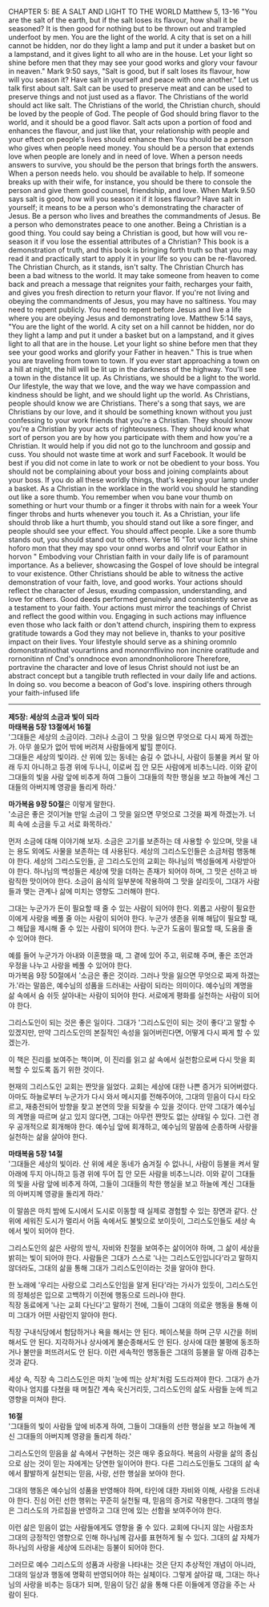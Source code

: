 CHAPTER 5: BE A SALT AND LIGHT TO THE WORLD
Matthew 5, 13-16 "You are the salt of the earth, but if the salt loses its flavour, how shall it be seasoned? It is then good for nothing but to be thrown out and trampled underfoot by men.
You are the light of the world. A city that is set on a hill cannot be hidden, nor do they light a lamp and put it under a basket but on a lampstand, and it gives light to all who are in the house. Let your light so shine before men that they may see your good works and
glory vour favour in neaven."
Mark 9:50 says, "Salt is good, but if salt loses its flavour, how will you season it? Have salt in yourself and peace with one another."
Let us talk first about salt. Salt can be used to preserve meat and can be used to preserve things and not just used as a flavor. The Christians of the world should act like salt. The Christians of the world, the Christian church, should be loved by the people of God. The people of God should bring flavor to the world, and it should be a good flavor. Salt acts upon a portion of food and enhances the flavour, and just like that, your relationship with people and your eftect on people's lives should enhance then You should be a person who gives when people need money. You should be a person that extends love when people are lonely and in need of love. When a person needs answers to survive, you should be the person that brings forth the answers. When a person needs helo. vou should be available to help.
If someone breaks up with their wife, for instance, you should be there to console the person and give them good counsel, friendship, and love. When Mark 9.50 says salt is good, how will you season it if it loses flavour? Have salt in yourself; it means to be a person who's demonstrating the character of Jesus. Be a person who lives and breathes the commandments of Jesus. Be a person who demonstrates peace to one another. Being a Christian is a good thing. You could say being a Christian is good, but how will vou re-season it if vou lose the essential attributes of a Christian?
This book is a demonstration of truth, and this book is bringing forth truth so that you may read it and practically start to apply it in your life so you can be re-flavored.
The Christian Church, as it stands, isn't salty. The Christian Church has been a bad witness to the world. It may take someone from heaven to come back and preach a message that reignites your faith, recharges your faith, and gives you fresh direction to return your flavor. If you're not living and obeying the commandments of Jesus, you may have no saltiness. You may need to repent publicly. You need to repent before Jesus and live a life where you are obeying Jesus and demonstrating love.
Matthew 5:14 says, "You are the light of the world. A city set on a hill cannot be hidden, nor do they light a lamp and put it under a basket but on a lampstand, and it gives light to all that are in the house. Let your light so shine before men that they see your good works and glorify your Father in heaven."
This is true when you are traveling from town to town. If you ever start approaching a town on a hill at night, the hill will be lit up in the darkness of the highway. You'll see a town in the distance lit up. As Christians, we should be a light to the world.
Our lifestyle, the way that we love, and the way we have compassion and kindness should be light, and we should light up the world. As Christians, people should know we are Christians.
There's a song that says, we are Christians by our love, and it should be something known without you just confessing to your work friends that you're a Christian.
They should know you're a Christian by your acts of righteousness. They should know what sort of person you are by how you participate with them and how you're a Christian. It would help if you did not go to the lunchroom and gossip and cuss. You should not waste time at work and surf Facebook. It would be best if you did not come in late to work or not be obedient to your boss. You should not be complaining about your boss and joining complaints about your boss. If you do all these worldly things, that's keeping your lamp under a basket.
As a Christian in the worklace in the world vou should he standing out like a sore thumb. You remember when vou bane vour thumb on something or hurt vour thumb or a finger it throbs with nain for a week Your finger throbs and hurts whenever you touch it.
As a Christian, your life should throb like a hurt thumb, you should stand out like a sore finger, and people should see your effect. You should affect people. Like a sore thumb stands out, you should stand out to others.
Verse 16 "Tot vour licht sn shine hoforo mon that they may spo vour onnd worbs and olnrif vour Eathor in horvon "
Embodving vour Christian faith in vour daily life is of paramount importance. As a believer, showcasing the Gospel of love should be integral to vour existence. Other Christians should be able to witness the active demonstration of vour faith, love, and good works.
Your actions should reflect the character of Jesus, exuding compassion, understanding, and love for others. Good deeds performed genuinely and consistently serve as a testament to your faith. Your actions must mirror the teachings of Christ and reflect
the good within vou.
Engaging in such actions may influence even those who lack faith or don't attend church, inspiring them to express gratitude towards a God they may not believe in, thanks to your positive impact on their lives. Your lifestyle should serve as a shining
oromnlo domonstratinothat vourartinns and monnornflivino non incnire oratitude and rornonitinn nf Cnd's onndnoce evon amondnonholiorore
Therefore, portravine the character and love of lesus Christ should not iust be an abstract concept but a tangible truth reflected in vour daily life and actions. In doing so. vou become a beacon of God's love. inspiring others through your faith-infused life

---

**제5장: 세상의 소금과 빛이 되라**  
**마태복음 5장 13절에서 16절**  
'그대들은 세상의 소금이라. 그러나 소금이 그 맛을 잃으면 무엇으로 다시 짜게 하겠는가. 아무 쓸모가 없어 밖에 버려져 사람들에게 밟힐 뿐이다.  
그대들은 세상의 빛이라. 산 위에 있는 동네는 숨길 수 없나니, 사람이 등불을 켜서 말 아래 두지 아니하고 등경 위에 두나니, 이로써 집 안 모든 사람에게 비추느니라. 이와 같이 그대들의 빛을 사람 앞에 비추게 하여 그들이 그대들의 착한 행실을 보고 하늘에 계신 그대들의 아버지께 영광을 돌리게 하라.'  

**마가복음 9장 50절**은 이렇게 말한다.  
'소금은 좋은 것이거늘 만일 소금이 그 맛을 잃으면 무엇으로 그것을 짜게 하겠는가. 너희 속에 소금을 두고 서로 화목하라.'  

먼저 소금에 대해 이야기해 보자. 소금은 고기를 보존하는 데 사용할 수 있으며, 맛을 내는 용도 외에도 사물을 보존하는 데 사용된다. 세상의 그리스도인들은 소금처럼 행동해야 한다. 세상의 그리스도인들, 곧 그리스도인의 교회는 하나님의 백성들에게 사랑받아야 한다. 하나님의 백성들은 세상에 맛을 더하는 존재가 되어야 하며, 그 맛은 선하고 바람직한 맛이어야 한다. 소금이 음식의 일부분에 작용하여 그 맛을 살리듯이, 그대가 사람들과 맺는 관계나 삶에 미치는 영향도 그러해야 한다.  

그대는 누군가가 돈이 필요할 때 줄 수 있는 사람이 되어야 한다. 외롭고 사랑이 필요한 이에게 사랑을 베풀 줄 아는 사람이 되어야 한다. 누군가 생존을 위해 해답이 필요할 때, 그 해답을 제시해 줄 수 있는 사람이 되어야 한다. 누군가 도움이 필요할 때, 도움을 줄 수 있어야 한다.  

예를 들어 누군가가 아내와 이혼했을 때, 그 곁에 있어 주고, 위로해 주며, 좋은 조언과 우정을 나누고 사랑을 베풀 수 있어야 한다.  
마가복음 9장 50절에서 '소금은 좋은 것이라. 그러나 맛을 잃으면 무엇으로 짜게 하겠는가.'라는 말씀은, 예수님의 성품을 드러내는 사람이 되라는 의미이다. 예수님의 계명을 삶 속에서 숨 쉬듯 살아내는 사람이 되어야 한다. 서로에게 평화를 실천하는 사람이 되어야 한다.  

그리스도인이 되는 것은 좋은 일이다. 그대가 '그리스도인이 되는 것이 좋다'고 말할 수 있겠지만, 만약 그리스도인의 본질적인 속성을 잃어버린다면, 어떻게 다시 짜게 할 수 있겠는가.  

이 책은 진리를 보여주는 책이며, 이 진리를 읽고 삶 속에서 실천함으로써 다시 맛을 회복할 수 있도록 돕기 위한 것이다.  

현재의 그리스도인 교회는 짠맛을 잃었다. 교회는 세상에 대한 나쁜 증거가 되어버렸다. 아마도 하늘로부터 누군가가 다시 와서 메시지를 전해주어야, 그대의 믿음이 다시 타오르고, 재충전되어 방향을 찾고 본연의 맛을 되찾을 수 있을 것이다. 만약 그대가 예수님의 계명을 따르며 살고 있지 않다면, 그대는 아무런 짠맛도 없는 상태일 수 있다. 그런 경우 공개적으로 회개해야 한다. 예수님 앞에 회개하고, 예수님의 말씀에 순종하며 사랑을 실천하는 삶을 살아야 한다.  

**마태복음 5장 14절**  
'그대들은 세상의 빛이라. 산 위에 세운 동네가 숨겨질 수 없나니, 사람이 등불을 켜서 말 아래에 두지 아니하고 등경 위에 두어 집 안 모든 사람을 비추느니라. 이와 같이 그대들의 빛을 사람 앞에 비추게 하여, 그들이 그대들의 착한 행실을 보고 하늘에 계신 그대들의 아버지께 영광을 돌리게 하라.'  

이 말씀은 마치 밤에 도시에서 도시로 이동할 때 실제로 경험할 수 있는 장면과 같다. 산 위에 세워진 도시가 멀리서 어둠 속에서도 불빛으로 보이듯이, 그리스도인들도 세상 속에서 빛이 되어야 한다.  

그리스도인의 삶은 사랑의 방식, 자비와 친절을 보여주는 삶이어야 하며, 그 삶이 세상을 밝히는 빛이 되어야 한다. 사람들은 그대가 스스로 '나는 그리스도인입니다'라고 말하지 않더라도, 그대의 삶을 통해 그대가 그리스도인이라는 것을 알아야 한다.  

한 노래에 '우리는 사랑으로 그리스도인임을 알게 된다'라는 가사가 있듯이, 그리스도인의 정체성은 입으로 고백하기 이전에 행동으로 드러나야 한다.  
직장 동료에게 '나는 교회 다닌다'고 말하기 전에, 그들이 그대의 의로운 행동을 통해 이미 그대가 어떤 사람인지 알아야 한다.  

직장 구내식당에서 험담하거나 욕을 해서는 안 된다. 페이스북을 하며 근무 시간을 허비해서도 안 된다. 지각하거나 상사에게 불순종해서도 안 된다. 상사에 대한 불평에 동조하거나 불만을 퍼뜨려서도 안 된다. 이런 세속적인 행동들은 그대의 등불을 말 아래 감추는 것과 같다.  

세상 속, 직장 속 그리스도인은 마치 '눈에 띄는 상처'처럼 도드라져야 한다. 그대가 손가락이나 엄지를 다쳤을 때 며칠간 계속 욱신거리듯, 그리스도인의 삶도 사람들 눈에 띄고 영향을 미쳐야 한다.  

**16절**  
'그대들의 빛이 사람들 앞에 비추게 하여, 그들이 그대들의 선한 행실을 보고 하늘에 계신 그대들의 아버지께 영광을 돌리게 하라.'  

그리스도인의 믿음을 삶 속에서 구현하는 것은 매우 중요하다. 복음의 사랑을 삶의 중심으로 삼는 것이 믿는 자에게는 당연한 일이어야 한다. 다른 그리스도인들도 그대의 삶 속에서 활발하게 실천되는 믿음, 사랑, 선한 행실을 보아야 한다.  

그대의 행동은 예수님의 성품을 반영해야 하며, 타인에 대한 자비와 이해, 사랑을 드러내야 한다. 진심 어린 선한 행위는 꾸준히 실천될 때, 믿음의 증거로 작용한다. 그대의 행실은 그리스도의 가르침을 반영하고 그대 안에 있는 선함을 보여주어야 한다.  

이런 삶은 믿음이 없는 사람들에게도 영향을 줄 수 있다. 교회에 다니지 않는 사람조차 그대의 긍정적인 영향으로 인해 하나님께 감사를 표현하게 될 수 있다. 그대의 삶 자체가 하나님의 사랑을 세상에 드러내는 등불이 되어야 한다.  

그러므로 예수 그리스도의 성품과 사랑을 나타내는 것은 단지 추상적인 개념이 아니라, 그대의 일상과 행동에 명확히 반영되어야 하는 실체이다. 그렇게 살아갈 때, 그대는 하나님의 사랑을 비추는 등대가 되며, 믿음이 담긴 삶을 통해 다른 이들에게 영감을 주는 사람이 된다.